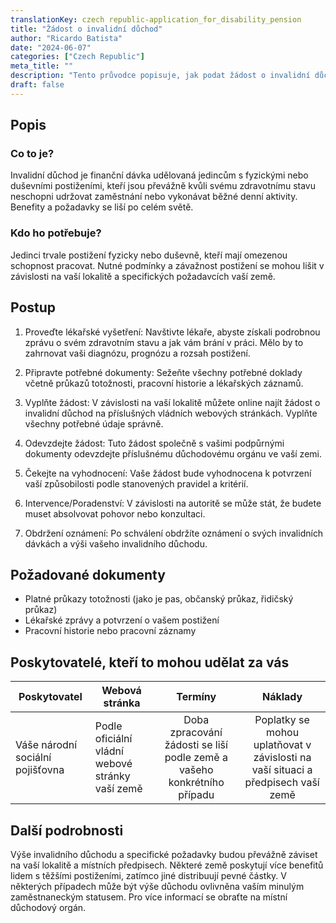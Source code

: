 ```yaml
---
translationKey: czech republic-application_for_disability_pension
title: "Žádost o invalidní důchod"
author: "Ricardo Batista"
date: "2024-06-07"
categories: ["Czech Republic"]
meta_title: ""
description: "Tento průvodce popisuje, jak podat žádost o invalidní důchod, uvádí výhody, proces, požadované dokumenty a poskytovatele služeb."
draft: false
---
```


## Popis
### Co to je?
Invalidní důchod je finanční dávka udělovaná jedincům s fyzickými nebo duševními postiženími, kteří jsou převážně kvůli svému zdravotnímu stavu neschopni udržovat zaměstnání nebo vykonávat běžné denní aktivity. Benefity a požadavky se liší po celém světě.

### Kdo ho potřebuje?
Jedinci trvale postižení fyzicky nebo duševně, kteří mají omezenou schopnost pracovat. Nutné podmínky a závažnost postižení se mohou lišit v závislosti na vaší lokalitě a specifických požadavcích vaší země.

## Postup

1. Proveďte lékařské vyšetření: Navštivte lékaře, abyste získali podrobnou zprávu o svém zdravotním stavu a jak vám brání v práci. Mělo by to zahrnovat vaši diagnózu, prognózu a rozsah postižení.

2. Připravte potřebné dokumenty: Sežeňte všechny potřebné doklady včetně průkazů totožnosti, pracovní historie a lékařských záznamů.

3. Vyplňte žádost: V závislosti na vaší lokalitě můžete online najít žádost o invalidní důchod na příslušných vládních webových stránkách. Vyplňte všechny potřebné údaje správně.

4. Odevzdejte žádost: Tuto žádost společně s vašimi podpůrnými dokumenty odevzdejte příslušnému důchodovému orgánu ve vaší zemi.

5. Čekejte na vyhodnocení: Vaše žádost bude vyhodnocena k potvrzení vaší způsobilosti podle stanovených pravidel a kritérií.

6. Intervence/Poradenství: V závislosti na autoritě se může stát, že budete muset absolvovat pohovor nebo konzultaci.

7. Obdržení oznámení: Po schválení obdržíte oznámení o svých invalidních dávkách a výši vašeho invalidního důchodu.

## Požadované dokumenty

- Platné průkazy totožnosti (jako je pas, občanský průkaz, řidičský průkaz)
- Lékařské zprávy a potvrzení o vašem postižení
- Pracovní historie nebo pracovní záznamy

## Poskytovatelé, kteří to mohou udělat za vás

| Poskytovatel    |     Webová stránka     |     Termíny    |       Náklady      |
| --------------- | --------------- |  :-------------: | :-------------: |
| Váše národní sociální pojišťovna      |  Podle oficiální vládní webové stránky vaší země      |    Doba zpracování žádosti se liší podle země a vašeho konkrétního případu     | Poplatky se mohou uplatňovat v závislosti na vaší situaci a předpisech vaší země |

## Další podrobnosti

Výše invalidního důchodu a specifické požadavky budou převážně záviset na vaší lokalitě a místních předpisech. Některé země poskytují více benefitů lidem s těžšími postiženími, zatímco jiné distribuují pevné částky. V některých případech může být výše důchodu ovlivněna vaším minulým zaměstnaneckým statusem. Pro více informací se obraťte na místní důchodový orgán.